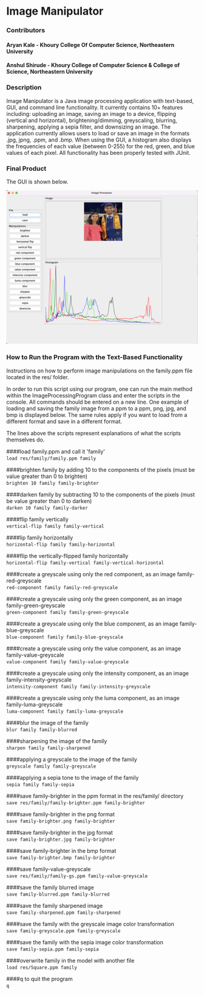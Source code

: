 # **Image Manipulator**

### **Contributors** <br>

#### Aryan Kale - Khoury College Of Computer Science, Northeastern University <br>

#### Anshul Shirude - Khoury College of Computer Science & College of Science, Northeastern University <br>

### **Description** <br>
Image Manipulator is a Java image processing application with text-based, GUI, and command line functionality. It currently contains 10+ features including: uploading an image, saving an image to a device, flipping (vertical and horizontal), brightening/dimming, greyscaling, blurring, sharpening, applying a sepia filter, and downsizing an image. The application currently allows users to load or save an image in the formats .jpg, jpng, .ppm, and .bmp. When using the GUI, a histogram also displays the frequencies of each value (between 0-255) for the red, green, and blue values of each pixel. All functionality has been properly tested with JUnit.

### **Final Product** <br>
The GUI is shown below.

![GUI](FinalProductGUI.png)




### **How to Run the Program with the Text-Based Functionality** <br>

Instructions on how to perform image manipulations on the family.ppm file located in the res/ folder.

In order to run this script using our program, one can run the main method within the ImageProcessingProgram class and enter the scripts in the console. All commands should be entered on a new line. One example of loading and saving the family image from a ppm to a ppm,  png, jpg, and bmp is displayed below. The same rules apply if you want to load from a different format and save in a different format.

The lines above the scripts  represent explanations of what the scripts themselves do.



####load family.ppm and call it 'family' <br>
`load res/family/family.ppm family`

####brighten family by adding 10 to the components of the pixels (must be value greater than 0 to brighten) <br>
`brighten 10 family family-brighter`

####darken family by subtracting 10 to the components of the pixels (must be value greater than 0 to darken) <br>
`darken 10 family family-darker`

####flip family vertically <br>
`vertical-flip family family-vertical`

####lip family horizontally <br>
`horizontal-flip family family-horizontal`

####flip the vertically-flipped family horizontally <br>
`horizontal-flip family-vertical family-vertical-horizontal`

####create a greyscale using only the red component, as an image family-red-greyscale <br>
`red-component family family-red-greyscale`

####create a greyscale using only the green component, as an image family-green-greyscale <br>
`green-component family family-green-greyscale`

####create a greyscale using only the blue component, as an image family-blue-greyscale <br>
`blue-component family family-blue-greyscale`

####create a greyscale using only the value component, as an image family-value-greyscale <br>
`value-component family family-value-greyscale`

####create a greyscale using only the intensity component, as an image family-intensity-greyscale <br>
`intensity-component family family-intensity-greyscale`

####create a greyscale using only the luma component, as an image family-luma-greyscale <br>
`luma-component family family-luma-greyscale`

####blur the image of the family <br>
`blur family family-blurred`

####sharpening the image of the family <br>
`sharpen family family-sharpened`

####applying a greyscale to the image of the family <br>
`greyscale family family-greyscale`

####applying a sepia tone to the image of the family <br>
`sepia family family-sepia`

####save family-brighter in the ppm format in the res/family/ directory <br>
`save res/family/family-brighter.ppm family-brighter`

####save family-brighter in the png format <br>
`save family-brighter.png family-brighter`

####save family-brighter in the jpg format <br>
`save family-brighter.jpg family-brighter`

####save family-brighter in the bmp format <br>
`save family-brighter.bmp family-brighter`

####save family-value-greyscale <br>
`save res/family/family-gs.ppm family-value-greyscale`

####save the family blurred image <br>
`save family-blurred.ppm family-blurred`

####save the family sharpened image <br>
`save family-sharpened.ppm family-sharpened`

####save the family with the greyscale image color transformation <br>
`save family-greyscale.ppm family-greyscale`

####save the family with the sepia image color transformation <br>
`save family-sepia.ppm family-sepia`

####overwrite family in the model with another file <br>
`load res/Square.ppm family`

####q to quit the program <br>
`q`
<br>
<br>